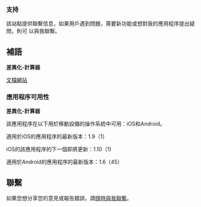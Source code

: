 ### 支持

該站點提供聯繫信息，如果用戶遇到問題，需要新功能或想對我的應用程序提出疑問，則可
以與我聯繫。

## 補語

**差異化-計算器**

[文檔網站](https://www.taketechease.com/differentiation/differentiation-calculator-zh-tw.html)

### 應用程序可用性

**差異化-計算器**

該應用程序在以下用於移動設備的操作系統中可用：iOS和Android。

適用於iOS的應用程序的最新版本：1.9（1）

iOS的該應用程序的下一個即將更新：1.10（1)

適用於Android的應用程序的最新版本：1.6（45）

## 聯繫
如果您想分享您的意見或報告錯誤，請[隨時與我聯繫](mailto:i.d.kosinska@gmail.com)。





